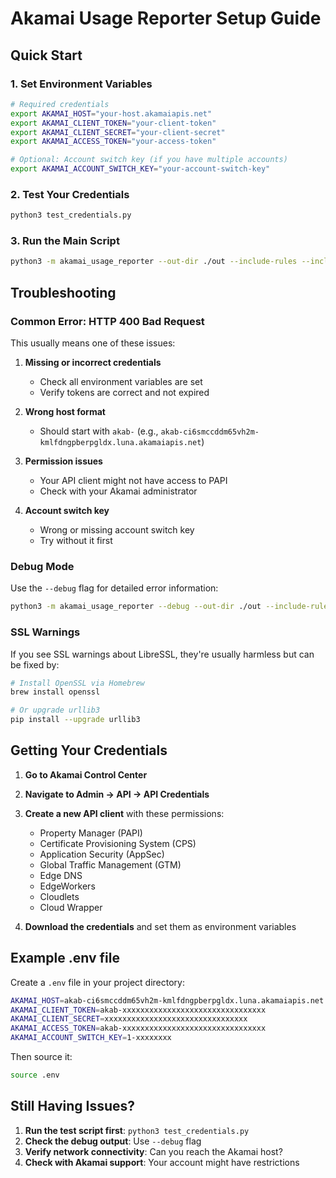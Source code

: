 # Akamai Usage Reporter Setup Guide

## Quick Start

### 1. Set Environment Variables

```bash
# Required credentials
export AKAMAI_HOST="your-host.akamaiapis.net"
export AKAMAI_CLIENT_TOKEN="your-client-token"
export AKAMAI_CLIENT_SECRET="your-client-secret"
export AKAMAI_ACCESS_TOKEN="your-access-token"

# Optional: Account switch key (if you have multiple accounts)
export AKAMAI_ACCOUNT_SWITCH_KEY="your-account-switch-key"
```

### 2. Test Your Credentials

```bash
python3 test_credentials.py
```

### 3. Run the Main Script

```bash
python3 -m akamai_usage_reporter --out-dir ./out --include-rules --include-products
```

## Troubleshooting

### Common Error: HTTP 400 Bad Request

This usually means one of these issues:

1. **Missing or incorrect credentials**
   - Check all environment variables are set
   - Verify tokens are correct and not expired

2. **Wrong host format**
   - Should start with `akab-` (e.g., `akab-ci6smccddm65vh2m-kmlfdngpberpgldx.luna.akamaiapis.net`)

3. **Permission issues**
   - Your API client might not have access to PAPI
   - Check with your Akamai administrator

4. **Account switch key**
   - Wrong or missing account switch key
   - Try without it first

### Debug Mode

Use the `--debug` flag for detailed error information:

```bash
python3 -m akamai_usage_reporter --debug --out-dir ./out --include-rules --include-products
```

### SSL Warnings

If you see SSL warnings about LibreSSL, they're usually harmless but can be fixed by:

```bash
# Install OpenSSL via Homebrew
brew install openssl

# Or upgrade urllib3
pip install --upgrade urllib3
```

## Getting Your Credentials

1. **Go to Akamai Control Center**
2. **Navigate to Admin → API → API Credentials**
3. **Create a new API client** with these permissions:
   - Property Manager (PAPI)
   - Certificate Provisioning System (CPS)
   - Application Security (AppSec)
   - Global Traffic Management (GTM)
   - Edge DNS
   - EdgeWorkers
   - Cloudlets
   - Cloud Wrapper

4. **Download the credentials** and set them as environment variables

## Example .env file

Create a `.env` file in your project directory:

```bash
AKAMAI_HOST=akab-ci6smccddm65vh2m-kmlfdngpberpgldx.luna.akamaiapis.net
AKAMAI_CLIENT_TOKEN=akab-xxxxxxxxxxxxxxxxxxxxxxxxxxxxxxxx
AKAMAI_CLIENT_SECRET=xxxxxxxxxxxxxxxxxxxxxxxxxxxxxxxx
AKAMAI_ACCESS_TOKEN=akab-xxxxxxxxxxxxxxxxxxxxxxxxxxxxxxxx
AKAMAI_ACCOUNT_SWITCH_KEY=1-xxxxxxxx
```

Then source it:

```bash
source .env
```

## Still Having Issues?

1. **Run the test script first**: `python3 test_credentials.py`
2. **Check the debug output**: Use `--debug` flag
3. **Verify network connectivity**: Can you reach the Akamai host?
4. **Check with Akamai support**: Your account might have restrictions
